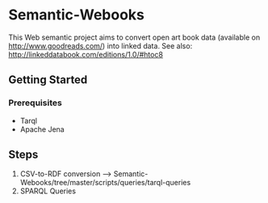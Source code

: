 # Semantic-Webooks
This Web semantic project aims to convert open art book data (available on http://www.goodreads.com/) into linked data.
See also: http://linkeddatabook.com/editions/1.0/#htoc8

## Getting Started

### Prerequisites
- Tarql
- Apache Jena

## Steps
1. CSV-to-RDF conversion --> Semantic-Webooks/tree/master/scripts/queries/tarql-queries
2. SPARQL Queries
